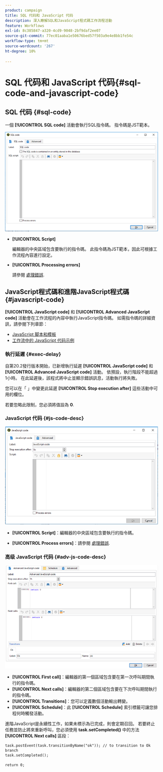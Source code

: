 ```yaml
---
product: campaign
title: SQL 代码和 JavaScript 代码
description: 深入瞭解SQL和JavaScript程式碼工作流程活動
feature: Workflows
exl-id: 8c385847-a320-4cd9-9048-2bf9daf2ee07
source-git-commit: 77ec01aaba1e50676bed57f503a9e4e8bb1fe54c
workflow-type: tm+mt
source-wordcount: '267'
ht-degree: 10%

---
```


# SQL 代码和 JavaScript 代码{#sql-code-and-javascript-code}



## SQL 代码 {#sql-code}

一個 **[!UICONTROL SQL code]** 活動會執行SQL指令碼。 指令碼是JST範本。

![](assets/sql_code.png)

* **[!UICONTROL Script]**

   編輯器的中央區域包含要執行的指令碼。 此指令碼為JST範本，因此可根據工作流程內容進行設定。

* **[!UICONTROL Processing errors]**

   請參閱 [處理錯誤](monitor-workflow-execution.md#processing-errors).

## JavaScript程式碼和進階JavaScript程式碼 {#javascript-code}

**[!UICONTROL JavaScript code]** 和 **[!UICONTROL Advanced JavaScript code]** 活動會在工作流程的內容中執行JavaScript指令碼。 如需指令碼的詳細資訊，請參閱下列章節：

* [JavaScript 脚本和模板](javascript-scripts-and-templates.md)
* [工作流中的 JavaScript 代码示例](javascript-in-workflows.md)

### 執行延遲 {#exec-delay}

自第20.2發行版本開始，已新增執行延遲 **[!UICONTROL JavaScript code]** 和 **[!UICONTROL Advanced JavaScript code]** 活動。 依預設，執行階段不能超過1小時。 在此延遲後，該程式將中止並顯示錯誤訊息，活動執行將失敗。

您可以在「 」中變更此延遲 **[!UICONTROL Stop execution after]** 這些活動中可用的欄位。

若要忽略此限制，您必須將值設為 **0**.

### JavaScript 代码 {#js-code-desc}

![](assets/javascript_code.png)

* **[!UICONTROL Script]**：編輯器的中央區域包含要執行的指令碼。

* **[!UICONTROL Process errors]**：請參閱 [處理錯誤](monitor-workflow-execution.md#processing-errors).

### 高级 JavaScript 代码 {#adv-js-code-desc}

![](assets/advanced_javascript_code.png)

* **[!UICONTROL First call]**：編輯器的第一個區域包含要在第一次呼叫期間執行的指令碼。
* **[!UICONTROL Next calls]**：編輯器的第二個區域包含要在下次呼叫期間執行的指令碼。
* **[!UICONTROL Transitions]**：您可以定義數個活動輸出轉變。
* **[!UICONTROL Schedule]**：此 **[!UICONTROL Schedule]** 索引標籤可讓您排程何時觸發活動。

進階JavaScript是永續性工作，如果未標示為已完成，則會定期召回。 若要終止任務並防止將來重新呼叫，您必須使用 **task.setCompleted()** 中的方法 **[!UICONTROL Next calls]** 區段：

```
task.postEvent(task.transitionByName("ok")); // to transition to Ok branch
task.setCompleted();

return 0;
```
